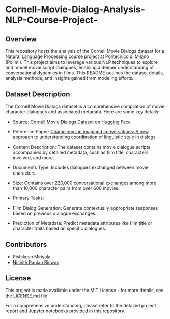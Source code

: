 # Cornell-Movie-Dialog-Analysis-NLP-Course-Project-
## Overview

This repository hosts the analysis of the Cornell Movie Dialogs dataset for a Natural Language Processing course project at Politecnico di Milano (Polimi). This project aims to leverage various NLP techniques to explore and model movie script dialogues, enabling a deeper understanding of conversational dynamics in films. This README outlines the dataset details, analysis methods, and insights gained from modeling efforts.

## Dataset Description

The Cornell Movie Dialogs dataset is a comprehensive compilation of movie character dialogues and associated metadata. Here are some key details:

* Source: [Cornell Movie Dialogs Dataset on Hugging Face](https://huggingface.co/datasets/cornell_movie_dialog)
* Reference Paper: [Chameleons in imagined conversations: A new approach to understanding coordination of linguistic style in dialogs](https://arxiv.org/abs/1106.3077)
* Content Description: The dataset contains movie dialogue scripts accompanied by detailed metadata, such as film title, characters involved, and more.
* Documents Type: Includes dialogues exchanged between movie characters.
* Size: Contains over 220,000 conversational exchanges among more than 10,000 character pairs from over 600 movies.

* Primary Tasks:
 * Film Dialog Generation: Generate contextually appropriate responses based on previous dialogue exchanges.
 * Prediction of Metadata: Predict metadata attributes like film title or character traits based on specific dialogues.

## Contributors
* Rishikesh Miriyala
* [Nishith Ranjan Biswas](https://github.com/Nishith170217)

## License

This project is made available under the MIT License - for more details, see the [LICENSE.md](https://github.com/Nishith170217/Cornell-Movie-Dialog-Analysis-NLP-Course-Project-/blob/main/LICENSE) file.

For a comprehensive understanding, please refer to the detailed project report and Jupyter notebooks provided in this repository.
